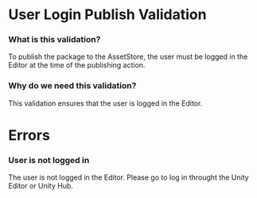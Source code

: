 # User Login Publish Validation

### What is this validation?
To publish the package to the AssetStore, the user must be logged in the Editor at the time of the publishing action. 

### Why do we need this validation?
This validation ensures that the user is logged in the Editor.

# Errors
### User is not logged in
The user is not logged in the Editor. Please go to log in throught the Unity Editor or Unity Hub. 
